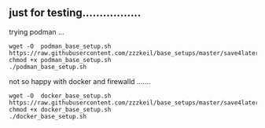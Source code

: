 ## just for testing.................


trying podman ...
```
wget -O  podman_base_setup.sh https://raw.githubusercontent.com/zzzkeil/base_setups/master/save4later/podman_base_setup.sh
chmod +x podman_base_setup.sh
./podman_base_setup.sh
```


not so happy with docker and firewalld .......
```
wget -O  docker_base_setup.sh https://raw.githubusercontent.com/zzzkeil/base_setups/master/save4later/docker_base_setup.sh
chmod +x docker_base_setup.sh
./docker_base_setup.sh
```
